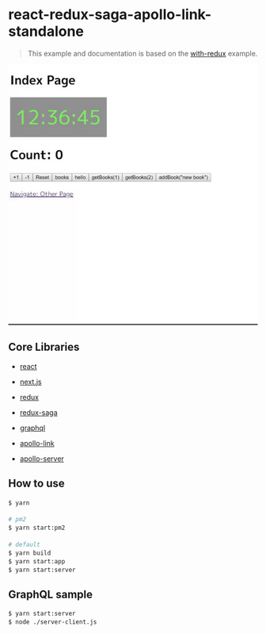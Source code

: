 # react-redux-saga-apollo-link-standalone

> This example and documentation is based on the [with-redux](https://github.com/zeit/next.js/tree/master/examples/with-redux) example.

![gif](gif.gif)

## Core Libraries

- [react](https://github.com/facebook/react)

- [next.js](https://github.com/zeit/next.js/)

- [redux](https://github.com/reduxjs/redux)

- [redux-saga](https://github.com/redux-saga/redux-saga)

- [graphql](https://github.com/facebook/graphql)

- [apollo-link](https://github.com/apollographql/apollo-link)

- [apollo-server](https://github.com/apollographql/apollo-server)

## How to use

```bash
$ yarn

# pm2
$ yarn start:pm2

# default
$ yarn build
$ yarn start:app
$ yarn start:server
```

## GraphQL sample

```bash
$ yarn start:server
$ node ./server-client.js
```
